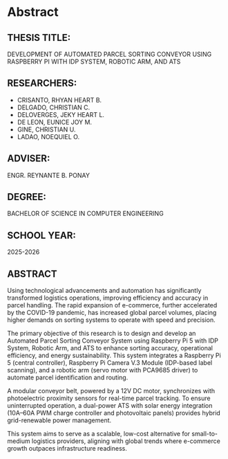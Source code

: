 
# Abstract

## THESIS TITLE: 
DEVELOPMENT OF AUTOMATED PARCEL SORTING CONVEYOR USING RASPBERRY PI WITH IDP SYSTEM, ROBOTIC ARM, AND ATS

## RESEARCHERS:
- CRISANTO, RHYAN HEART B.
- DELGADO, CHRISTIAN C.
- DELOVERGES, JEKY HEART L.
- DE LEON, EUNICE JOY M.
- GINE, CHRISTIAN U.
- LADAO, NOEQUIEL O.

## ADVISER: 
ENGR. REYNANTE B. PONAY

## DEGREE: 
BACHELOR OF SCIENCE IN COMPUTER ENGINEERING

## SCHOOL YEAR: 
2025-2026

## ABSTRACT
Using technological advancements and automation has significantly transformed logistics operations, improving efficiency and accuracy in parcel handling. The rapid expansion of e-commerce, further accelerated by the COVID-19 pandemic, has increased global parcel volumes, placing higher demands on sorting systems to operate with speed and precision.

The primary objective of this research is to design and develop an Automated Parcel Sorting Conveyor System using Raspberry Pi 5 with IDP System, Robotic Arm, and ATS to enhance sorting accuracy, operational efficiency, and energy sustainability. This system integrates a Raspberry Pi 5 (central controller), Raspberry Pi Camera V.3 Module (IDP-based label scanning), and a robotic arm (servo motor with PCA9685 driver) to automate parcel identification and routing.

A modular conveyor belt, powered by a 12V DC motor, synchronizes with photoelectric proximity sensors for real-time parcel tracking. To ensure uninterrupted operation, a dual-power ATS with solar energy integration (10A–60A PWM charge controller and photovoltaic panels) provides hybrid grid-renewable power management.

This system aims to serve as a scalable, low-cost alternative for small-to-medium logistics providers, aligning with global trends where e-commerce growth outpaces infrastructure readiness.
